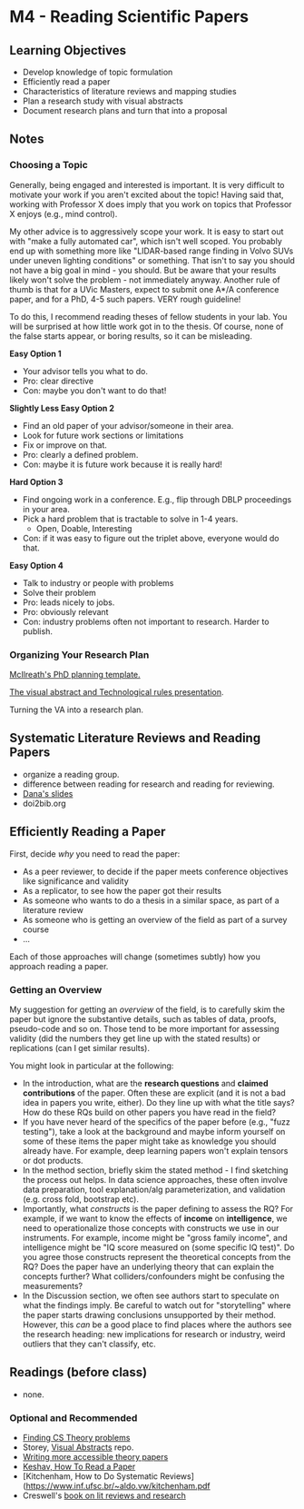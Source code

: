 # M4 - Reading Scientific Papers

## Learning Objectives

* Develop knowledge of topic formulation
* Efficiently read a paper
* Characteristics of literature reviews and mapping studies
* Plan a research study with visual abstracts
* Document research plans and turn that into a proposal

## Notes

### Choosing a Topic

Generally, being engaged and interested is important. It is very difficult to motivate your work if you aren't excited about the topic! Having said that, working with Professor X does imply that you work on topics that Professor X enjoys (e.g., mind control).

My other advice is to aggressively scope your work. It is easy to start out with "make a fully automated car", which isn't well scoped. You probably end up with something more like "LIDAR-based range finding in Volvo SUVs under uneven lighting conditions" or something. That isn't to say you should not have a big goal in mind - you should. But be aware that your results likely won't solve the problem - not immediately anyway. Another rule of thumb is that for a UVic Masters, expect to submit one A*/A conference paper, and for a PhD, 4-5 such papers. VERY rough guideline!

To do this, I recommend reading theses of fellow students in your lab. You will be surprised at how little work got in to the thesis. Of course, none of the false starts appear, or boring results, so it can be misleading.

**Easy Option 1**

* Your advisor tells you what to do.
* Pro: clear directive
* Con: maybe you don't want to do that!

**Slightly Less Easy Option 2**

* Find an old paper of your advisor/someone in their area.
* Look for future work sections or limitations
* Fix or improve on that.
* Pro: clearly a defined problem.
* Con: maybe it is future work because it is really hard!

**Hard Option 3**

* Find ongoing work in a conference. E.g., flip through DBLP proceedings in your area.
* Pick a hard problem that is tractable to solve in 1-4 years.
  * Open, Doable, Interesting
* Con: if it was easy to figure out the triplet above, everyone would do that.

**Easy Option 4**

* Talk to industry or people with problems
* Solve their problem
* Pro: leads nicely to jobs.
* Pro: obviously relevant 
* Con: industry problems often not important to research. Harder to publish.

### Organizing Your Research Plan

[McIlreath's PhD planning template.](https://github.com/rmcelreath/PhD_planning_template/blob/master/PhD_template.pdf)

[The visual abstract and Technological rules presentation](https://docs.google.com/presentation/d/18bOz4OVAQamsBZqk9mMoSq09qbWcg_uTgpGn5CtoUCc/edit?usp=sharing).

Turning the VA into a research plan. 

## Systematic Literature Reviews and Reading Papers

- organize a reading group.
- difference between reading for research and reading for reviewing.
- [Dana's slides]()
- doi2bib.org 

## Efficiently Reading a Paper

First, decide *why* you need to read the paper:

- As a peer reviewer, to decide if the paper meets conference objectives like significance and validity
- As a replicator, to see how the paper got their results
- As someone who wants to do a thesis in a similar space, as part of a literature review
- As someone who is getting an overview of the field as part of a survey course
- ... 

Each of those approaches will change (sometimes subtly) how you approach reading a paper. 

### Getting an Overview

My suggestion for getting an *overview* of the field, is to carefully skim the paper but ignore the substantive details, such as tables of data, proofs, pseudo-code and so on. Those tend to be more important for assessing validity (did the numbers they get line up with the stated results) or replications (can I get similar results). 

You might look in particular at the following: 

* In the introduction, what are the **research questions** and **claimed contributions** of the paper. Often these are explicit (and it is not a bad idea in papers you write, either). Do they line up with what the title says? How do these RQs build on other papers you have read in the field? 
* If you have never heard of the specifics of the paper before (e.g., "fuzz testing"), take a look at the background and maybe inform yourself on some of these items the paper might take as knowledge you should already have. For example, deep learning papers won't explain tensors or dot products. 
* In the method section, briefly skim the stated method - I find sketching the process out helps. In data science approaches, these often involve data preparation, tool explanation/alg parameterization, and validation (e.g. cross fold, bootstrap etc). 
* Importantly, what *constructs* is the paper defining to assess the RQ? For example, if we want to know the effects of **income** on **intelligence**, we need to operationalize those concepts with constructs we use in our instruments. For example, income might be "gross family income", and intelligence might be "IQ score measured on (some specific IQ test)". Do you agree those constructs represent the theoretical concepts from the RQ? Does the paper have an underlying theory that can explain the concepts further? What colliders/confounders might be confusing the measurements? 
* In the Discussion section, we often see authors start to speculate on what the findings imply. Be careful to watch out for "storytelling" where the paper starts drawing conclusions unsupported by their method. However, this *can* be a good place to find places where the authors see the research heading: new implications for research or industry, weird outliers that they can't classify, etc. 

  

## Readings (before class)

* none. 

### Optional and Recommended

* [Finding CS Theory problems](https://blog.computationalcomplexity.org/2003/04/finding-problems-to-work-on.html)
* Storey, [Visual Abstracts](https://github.com/margaretstorey/VASE) repo.
* [Writing more accessible theory papers](https://thmatters.files.wordpress.com/2017/05/nature-science-pnas-advice.pdf)
* [Keshav, How To Read a Paper](https://web.stanford.edu/class/ee384m/Handouts/HowtoReadPaper.pdf)
* [Kitchenham, How to Do Systematic Reviews](https://www.inf.ufsc.br/~aldo.vw/kitchenham.pdf
* Creswell's [book on lit reviews and research](https://voyager.library.uvic.ca/vwebv/holdingsInfo?bibId=3081218)
